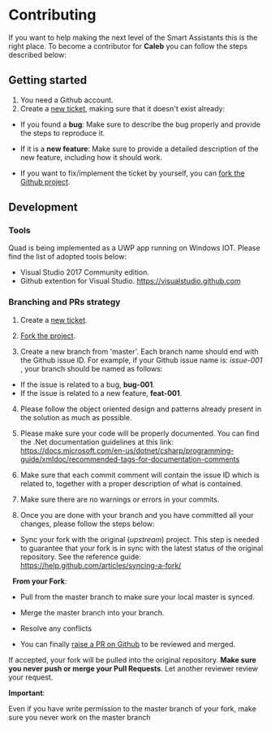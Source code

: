 # Contributing

If you want to help making the next level of the Smart Assistants this is the right place.
To become a contributor for **Caleb** you can follow the steps described below:

## Getting started

1. You need a Github account.
2. Create a [new ticket](https://github.com/QuadAI/quad-core/issues), making sure that it doesn't exist already:

- If you found a **bug**: Make sure to describe the bug properly and provide the steps to reproduce it.

- If it is a **new feature**: Make sure to provide a detailed description of the new feature, including how it should work. 

- If you want to fix/implement the ticket by yourself, you can [fork the Github project](https://help.github.com/articles/fork-a-repo/).

## Development

### Tools

Quad is being implemented as a UWP app running on Windows IOT. 
Please find the list of adopted tools below:
- Visual Studio 2017 Community edition.
- Github extention for Visual Studio. https://visualstudio.github.com

### Branching and PRs strategy

1. Create a [new ticket](https://github.com/QuadAI/quad-core/issues).

2. [Fork the project](https://help.github.com/articles/fork-a-repo/).

3. Create a new branch from 'master'. Each branch name should end with the Github issue ID. For example, if your Github issue name is: *issue-001* , your branch should be named as follows:

- If the issue is related to a bug, **bug-001**.
    
- If the issue is related to a new feature, **feat-001**.

4. Please follow the object oriented design and patterns already present in the solution as much as possible.

5. Please make sure your code will be properly documented. You can find the .Net documentation guidelines at this link: https://docs.microsoft.com/en-us/dotnet/csharp/programming-guide/xmldoc/recommended-tags-for-documentation-comments 

6. Make sure that each commit comment will contain the issue ID which is related to, together with a proper description of what is contained.

7. Make sure there are no warnings or errors in your commits.

8. Once you are done with your branch and you have committed all your changes, please follow the steps below:

- Sync your fork with the original (*upstream*) project. This step is needed to guarantee that your fork is in sync with the latest status of the original repository. See the reference guide: https://help.github.com/articles/syncing-a-fork/

    **From your Fork**:

- Pull from the master branch to make sure your local master is synced.

- Merge the master branch into your branch.

- Resolve any conflicts

- You can finally [raise a PR on Github](https://help.github.com/articles/about-pull-requests/) to be reviewed and merged. 

If accepted, your fork will be pulled into the original repository. **Make sure you never push or merge your Pull Requests**. Let another reviewer review your request.

**Important**:

Even if you have write permission to the master branch of your fork, make sure you never work on the master branch
